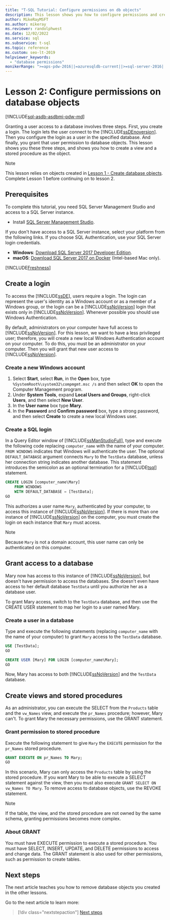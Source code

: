 ```yaml
---
title: "T-SQL Tutorial: Configure permissions on db objects"
description: This lesson shows you how to configure permissions and create a view and a stored procedure as the object.
author: MikeRayMSFT
ms.author: mikeray
ms.reviewer: randolphwest
ms.date: 12/02/2022
ms.service: sql
ms.subservice: t-sql
ms.topic: reference
ms.custom: seo-lt-2019
helpviewer_keywords:
  - "database permissions"
monikerRange: ">=aps-pdw-2016||=azuresqldb-current||>=sql-server-2016||>=sql-server-linux-2017||=azuresqldb-mi-current"
---
```


# Lesson 2: Configure permissions on database objects

[!INCLUDE[sql-asdb-asdbmi-pdw-md](../includes/applies-to-version/sql-asdb-asdbmi-pdw.md)]

Granting a user access to a database involves three steps. First, you create a login. The login lets the user connect to the [!INCLUDE[ssDEnoversion](../includes/ssdenoversion-md.md)]. Then you configure the login as a user in the specified database. And finally, you grant that user permission to database objects. This lesson shows you these three steps, and shows you how to create a view and a stored procedure as the object.

> [!NOTE]  
> This lesson relies on objects created in [Lesson 1 - Create database objects](lesson-1-creating-database-objects.md). Complete Lesson 1 before continuing on to lesson 2.

## Prerequisites

To complete this tutorial, you need SQL Server Management Studio and access to a SQL Server instance.

- Install [SQL Server Management Studio](../ssms/download-sql-server-management-studio-ssms.md).

If you don't have access to a SQL Server instance, select your platform from the following links. If you choose SQL Authentication, use your SQL Server login credentials.

- **Windows**: [Download SQL Server 2017 Developer Edition](https://www.microsoft.com/sql-server/sql-server-downloads).
- **macOS**: [Download SQL Server 2017 on Docker](../linux/quickstart-install-connect-docker.md) (Intel-based Mac only).

[!INCLUDE[Freshness](../includes/paragraph-content/fresh-note-steps-feedback.md)]

## Create a login

To access the [!INCLUDE[ssDE](../includes/ssde-md.md)], users require a login. The login can represent the user's identity as a Windows account or as a member of a Windows group, or the login can be a [!INCLUDE[ssNoVersion](../includes/ssnoversion-md.md)] login that exists only in [!INCLUDE[ssNoVersion](../includes/ssnoversion-md.md)]. Whenever possible you should use Windows Authentication.

By default, administrators on your computer have full access to [!INCLUDE[ssNoVersion](../includes/ssnoversion-md.md)]. For this lesson, we want to have a less privileged user; therefore, you will create a new local Windows Authentication account on your computer. To do this, you must be an administrator on your computer. Then you will grant that new user access to [!INCLUDE[ssNoVersion](../includes/ssnoversion-md.md)].

### Create a new Windows account

1. Select **Start**, select **Run**, in the **Open** box, type `%SystemRoot%\system32\compmgmt.msc /s` and then select **OK** to open the Computer Management program.
1. Under **System Tools**, expand **Local Users and Groups**, right-click **Users**, and then select **New User**.
1. In the **User name** box type **Mary**.
1. In the **Password** and **Confirm password** box, type a strong password, and then select **Create** to create a new local Windows user.

### Create a SQL login

In a Query Editor window of [!INCLUDE[ssManStudioFull](../includes/ssmanstudiofull-md.md)], type and execute the following code replacing `computer_name` with the name of your computer. `FROM WINDOWS` indicates that Windows will authenticate the user. The optional `DEFAULT_DATABASE` argument connects `Mary` to the `TestData` database, unless her connection string indicates another database. This statement introduces the semicolon as an optional termination for a [!INCLUDE[tsql](../includes/tsql-md.md)] statement.

```sql
CREATE LOGIN [computer_name\Mary]
    FROM WINDOWS
    WITH DEFAULT_DATABASE = [TestData];
GO
```

This authorizes a user name `Mary`, authenticated by your computer, to access this instance of [!INCLUDE[ssNoVersion](../includes/ssnoversion-md.md)]. If there is more than one instance of [!INCLUDE[ssNoVersion](../includes/ssnoversion-md.md)] on the computer, you must create the login on each instance that `Mary` must access.  

> [!NOTE]  
> Because `Mary` is not a domain account, this user name can only be authenticated on this computer.

## Grant access to a database

Mary now has access to this instance of [!INCLUDE[ssNoVersion](../includes/ssnoversion-md.md)], but doesn't have permission to access the databases. She doesn't even have access to her default database `TestData` until you authorize her as a database user.

To grant Mary access, switch to the `TestData` database, and then use the CREATE USER statement to map her login to a user named Mary.

### Create a user in a database

Type and execute the following statements (replacing `computer_name` with the name of your computer) to grant `Mary` access to the `TestData` database.

```sql
USE [TestData];
GO

CREATE USER [Mary] FOR LOGIN [computer_name\Mary];
GO
```

Now, Mary has access to both [!INCLUDE[ssNoVersion](../includes/ssnoversion-md.md)] and the `TestData` database.

## Create views and stored procedures

As an administrator, you can execute the SELECT from the `Products` table and the `vw_Names` view, and execute the `pr_Names` procedure; however, Mary can't. To grant Mary the necessary permissions, use the GRANT statement.

### Grant permission to stored procedure

Execute the following statement to give `Mary` the `EXECUTE` permission for the `pr_Names` stored procedure.

```sql
GRANT EXECUTE ON pr_Names TO Mary;
GO
```

In this scenario, Mary can only access the `Products` table by using the stored procedure. If you want Mary to be able to execute a SELECT statement against the view, then you must also execute `GRANT SELECT ON vw_Names TO Mary`. To remove access to database objects, use the REVOKE statement.

> [!NOTE]  
> If the table, the view, and the stored procedure are not owned by the same schema, granting permissions becomes more complex.

### About GRANT

You must have EXECUTE permission to execute a stored procedure. You must have SELECT, INSERT, UPDATE, and DELETE permissions to access and change data. The GRANT statement is also used for other permissions, such as permission to create tables.

## Next steps

The next article teaches you how to remove database objects you created in the other lessons.

Go to the next article to learn more:
> [!div class="nextstepaction"]
> [Next steps](lesson-3-deleting-database-objects.md)

